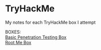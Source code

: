 # TryHackMe
My notes for each TryHackMe box I attempt

BOXES:<br>
[Basic Penetration Testing Box](./BasicPenetrationTestingBox/BasicPenetrationTestingBox.md)<br>
[Root Me Box](./RootMeBox/RootMe.md)<br>
